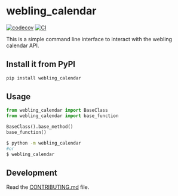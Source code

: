 
# webling_calendar

[![codecov](https://codecov.io/gh/dimschlukas/webling-calendar/branch/main/graph/badge.svg?token=webling-calendar_token_here)](https://codecov.io/gh/dimschlukas/webling-calendar)
[![CI](https://github.com/dimschlukas/webling-calendar/actions/workflows/main.yml/badge.svg)](https://github.com/dimschlukas/webling-calendar/actions/workflows/main.yml)

This is a simple command line interface to interact with the webling calendar API.

## Install it from PyPI

```bash
pip install webling_calendar
```

## Usage

```py
from webling_calendar import BaseClass
from webling_calendar import base_function

BaseClass().base_method()
base_function()
```

```bash
$ python -m webling_calendar
#or
$ webling_calendar
```

## Development

Read the [CONTRIBUTING.md](CONTRIBUTING.md) file.
